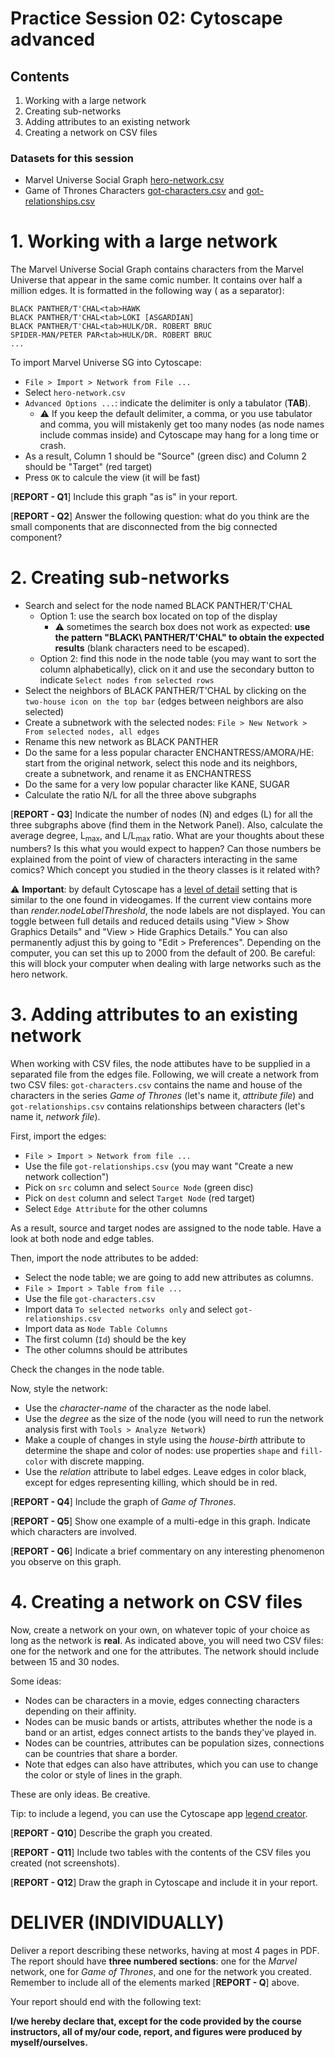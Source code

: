 # Practice Session 02: Cytoscape advanced

## Contents

1. Working with a large network
1. Creating sub-networks
1. Adding attributes to an existing network
1. Creating a network on CSV files

### Datasets for this session

* Marvel Universe Social Graph [hero-network.csv](data/hero-network.csv)
* Game of Thrones Characters [got-characters.csv](data/got-characters.csv) and [got-relationships.csv](data/got-relationships.csv)

# 1. Working with a large network

The Marvel Universe Social Graph contains characters from the Marvel Universe that appear in the same comic number. It contains over half a million edges. It is formatted in the following way (<tab> as a separator):

    BLACK PANTHER/T'CHAL<tab>HAWK
    BLACK PANTHER/T'CHAL<tab>LOKI [ASGARDIAN]
    BLACK PANTHER/T'CHAL<tab>HULK/DR. ROBERT BRUC
    SPIDER-MAN/PETER PAR<tab>HULK/DR. ROBERT BRUC
    ...

To import Marvel Universe SG into Cytoscape:

* `File > Import > Network from File ...`
* Select `hero-network.csv`
* `Advanced Options ...`: indicate the delimiter is only a tabulator (**TAB**).
  * :warning: If you keep the default delimiter, a comma, or you use tabulator and comma, you will mistakenly get too many nodes (as node names include commas inside) and Cytoscape may hang for a long time or crash.
* As a result, Column 1 should be "Source" (green disc) and Column 2 should be "Target" (red target)
* Press `OK` to calcule the view (it will be fast)

[**REPORT - Q1**] Include this graph "as is" in your report.

[**REPORT - Q2**] Answer the following question: what do you think are the small components that are disconnected from the big connected component?

# 2. Creating sub-networks

* Search and select for the node named BLACK PANTHER/T'CHAL
  * Option 1: use the search box located on top of the display
      * :warning: sometimes the search box does not work as expected: **use the pattern "BLACK\ PANTHER/T'CHAL" to obtain the expected results** (blank characters need to be escaped).
  * Option 2: find this node in the node table (you may want to sort the column alphabetically), click on it and use the secondary button to indicate `Select nodes from selected rows`
* Select the neighbors of BLACK PANTHER/T'CHAL by clicking on the `two-house icon on the top bar` (edges between neighbors are also selected)
* Create a subnetwork with the selected nodes: `File > New Network > From selected nodes, all edges`
* Rename this new network as BLACK PANTHER
* Do the same for a less popular character ENCHANTRESS/AMORA/HE: start from the original network, select this node and its neighbors, create a subnetwork, and rename it as ENCHANTRESS
* Do the same for a very low popular character like KANE, SUGAR
* Calculate the ratio N/L for all the three above subgraphs

[**REPORT - Q3**] Indicate the number of nodes (N) and edges (L) for all the three subgraphs above (find them in the Network Panel). Also, calculate the average degree, L<sub>max</sub>, and L/L<sub>max</sub> ratio. What are your thoughts about these numbers? Is this what you would expect to happen? Can those numbers be explained from the point of view of characters interacting in the same comics? Which concept you studied in the theory classes is it related with?

:warning: **Important**: by default Cytoscape has a [level of detail](http://manual.cytoscape.org/en/stable/Rendering_Engine.html#what-is-level-of-detail-lod) setting that is similar to the one found in videogames. If the current view contains more than *render.nodeLabelThreshold*, the node labels are not displayed. You can toggle between full details and reduced details using "View > Show Graphics Details" and "View > Hide Graphics Details." You can also permanently adjust this by going to "Edit > Preferences". Depending on the computer, you can set this up to 2000 from the default of 200. Be careful: this will block your computer when dealing with large networks such as the hero network.

# 3. Adding attributes to an existing network

When working with CSV files, the node attibutes have to be supplied in a separated file from the edges file. Following, we will create a network from two CSV files: `got-characters.csv` contains the name and house of the characters in the series *Game of Thrones* (let's name it, *attribute file*) and `got-relationships.csv` contains relationships between characters (let's name it, *network file*).

First, import the edges:

* ``File > Import > Network from file ...``
* Use the file ``got-relationships.csv`` (you may want "Create a new network collection")
* Pick on `src` column and select `Source Node` (green disc)
* Pick on `dest` column and select `Target Node` (red target)
* Select `Edge Attribute` for the other columns

As a result, source and target nodes are assigned to the node table. Have a look at both node and edge tables.

Then, import the node attributes to be added:

* Select the node table; we are going to add new attributes as columns.
* ``File > Import > Table from file ...``
* Use the file ``got-characters.csv``
* Import data `To selected networks only` and select `got-relationships.csv`
* Import data as `Node Table Columns`
* The first column (`Id`) should be the key
* The other columns should be attributes

Check the changes in the node table.

Now, style the network:

* Use the *character-name* of the character as the node label.
* Use the *degree* as the size of the node (you will need to run the network analysis first with `Tools > Analyze Network`)
* Make a couple of changes in style using the *house-birth* attribute to determine the shape and color of nodes: use properties `shape` and `fill-color` with discrete mapping.
* Use the *relation* attribute to label edges. Leave edges in color black, except for edges representing killing, which should be in red.

[**REPORT - Q4**] Include the graph of *Game of Thrones*.

[**REPORT - Q5**] Show one example of a multi-edge in this graph. Indicate which characters are involved.

[**REPORT - Q6**] Indicate a brief commentary on any interesting phenomenon you observe on this graph.

# 4. Creating a network on CSV files

Now, create a network on your own, on whatever topic of your choice as long as the network is **real**. As indicated above, you will need two CSV files: one for the network and one for the attributes. The network should include between 15 and 30 nodes.

Some ideas:

* Nodes can be characters in a movie, edges connecting characters depending on their affinity.
* Nodes can be music bands or artists, attributes whether the node is a band or an artist, edges connect artists to the bands they've played in.
* Nodes can be countries, attributes can be population sizes, connections can be countries that share a border.
* Note that edges can also have attributes, which you can use to change the color or style of lines in the graph.

These are only ideas. Be creative.

Tip: to include a legend, you can use the Cytoscape app [legend creator](https://apps.cytoscape.org/apps/legendcreator).

[**REPORT - Q10**] Describe the graph you created.

[**REPORT - Q11**] Include two tables with the contents of the CSV files you created (not screenshots).

[**REPORT - Q12**] Draw the graph in Cytoscape and include it in your report.

# DELIVER (INDIVIDUALLY)

Deliver a report describing these networks, having at most 4 pages in PDF. The report should have **three numbered sections**: one for the *Marvel* network, one for *Game of Thrones*, and one for the network you created. Remember to include all of the elements marked [**REPORT - Q**] above.

Your report should end with the following text:

**I/we hereby declare that, except for the code provided by the course instructors, all of my/our code, report, and figures were produced by myself/ourselves.**

